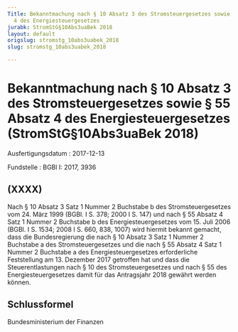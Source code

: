 ```yaml
---
Title: Bekanntmachung nach § 10 Absatz 3 des Stromsteuergesetzes sowie § 55 Absatz
  4 des Energiesteuergesetzes
jurabk: StromStG§10Abs3uaBek 2018
layout: default
origslug: stromstg_10abs3uabek_2018
slug: stromstg_10abs3uabek_2018

---
```


# Bekanntmachung nach § 10 Absatz 3 des Stromsteuergesetzes sowie § 55 Absatz 4 des Energiesteuergesetzes (StromStG§10Abs3uaBek 2018)

Ausfertigungsdatum
:   2017-12-13

Fundstelle
:   BGBl I: 2017, 3936


## (XXXX)

Nach § 10 Absatz 3 Satz 1 Nummer 2 Buchstabe b des Stromsteuergesetzes
vom 24. März 1999 (BGBl. I S. 378; 2000 I S. 147) und nach § 55 Absatz
4 Satz 1 Nummer 2 Buchstabe b des Energiesteuergesetzes vom 15. Juli
2006 (BGBl. I S. 1534; 2008 I S. 660, 838, 1007) wird hiermit bekannt
gemacht, dass die Bundesregierung die nach § 10 Absatz 3 Satz 1 Nummer
2 Buchstabe a des Stromsteuergesetzes und die nach § 55 Absatz 4 Satz
1 Nummer 2 Buchstabe a des Energiesteuergesetzes erforderliche
Feststellung am 13. Dezember 2017 getroffen hat und dass die
Steuerentlastungen nach § 10 des Stromsteuergesetzes und nach § 55 des
Energiesteuergesetzes damit für das Antragsjahr 2018 gewährt werden
können.


## Schlussformel

Bundesministerium der Finanzen

